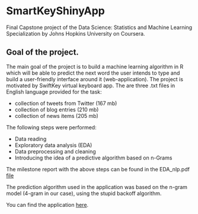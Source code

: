 # SmartKeyShinyApp

Final Capstone project of the Data Science: Statistics and Machine Learning Specialization by Johns Hopkins University on Coursera.

## Goal of the project.

The main goal of the project is to build a machine learning algorithm in R which will be able to predict the next word the user intends to type and build a user-friendly interface around it (web-application). The project is motivated by SwiftKey virtual keyboard app.
The are three .txt files in English language provided for the task:

* collection of tweets from Twitter (167 mb) 
* collection of blog entries (210 mb)
* collection of news items (205 mb)

The following steps were performed:

* Data reading
* Exploratory data analysis (EDA)
* Data preprocessing and cleaning
* Introducing the idea of a predictive algorithm based on n-Grams

The milestone report with the above steps can be found in the EDA_nlp.pdf [file](https://github.com/mykytazharov/SmartKeyRShinyApp/blob/master/EDA_nlp.pdf ) 

The prediction algorithm used in the application was based on the n-gram model (4-gram in our case), using the stupid backoff algorithm.

You can find the application [here](https://mykytazharov.shinyapps.io/SmartKeyBoardApp/).


